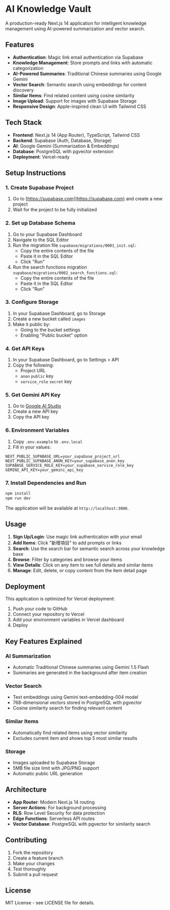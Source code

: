# AI Knowledge Vault

A production-ready Next.js 14 application for intelligent knowledge management using AI-powered summarization and vector search.

## Features

- **Authentication**: Magic link email authentication via Supabase
- **Knowledge Management**: Store prompts and links with automatic categorization
- **AI-Powered Summaries**: Traditional Chinese summaries using Google Gemini
- **Vector Search**: Semantic search using embeddings for content discovery
- **Similar Items**: Find related content using cosine similarity
- **Image Upload**: Support for images with Supabase Storage
- **Responsive Design**: Apple-inspired clean UI with Tailwind CSS
 
## Tech Stack

- **Frontend**: Next.js 14 (App Router), TypeScript, Tailwind CSS
- **Backend**: Supabase (Auth, Database, Storage)
- **AI**: Google Gemini (Summarization & Embeddings)
- **Database**: PostgreSQL with pgvector extension
- **Deployment**: Vercel-ready

## Setup Instructions

### 1. Create Supabase Project

1. Go to [https://supabase.com](https://supabase.com) and create a new project
2. Wait for the project to be fully initialized

### 2. Set up Database Schema

1. Go to your Supabase Dashboard
2. Navigate to the SQL Editor
3. Run the migration file `supabase/migrations/0001_init.sql`:
   - Copy the entire contents of the file
   - Paste it in the SQL Editor
   - Click "Run"
4. Run the search functions migration `supabase/migrations/0002_search_functions.sql`:
   - Copy the entire contents of the file
   - Paste it in the SQL Editor  
   - Click "Run"

### 3. Configure Storage

1. In your Supabase Dashboard, go to Storage
2. Create a new bucket called `images`
3. Make it public by:
   - Going to the bucket settings
   - Enabling "Public bucket" option

### 4. Get API Keys

1. In your Supabase Dashboard, go to Settings > API
2. Copy the following:
   - Project URL
   - `anon` `public` key
   - `service_role` `secret` key

### 5. Get Gemini API Key

1. Go to [Google AI Studio](https://makersuite.google.com/app/apikey)
2. Create a new API key
3. Copy the API key

### 6. Environment Variables

1. Copy `.env.example` to `.env.local`
2. Fill in your values:

```env
NEXT_PUBLIC_SUPABASE_URL=your_supabase_project_url
NEXT_PUBLIC_SUPABASE_ANON_KEY=your_supabase_anon_key
SUPABASE_SERVICE_ROLE_KEY=your_supabase_service_role_key
GEMINI_API_KEY=your_gemini_api_key
```

### 7. Install Dependencies and Run

```bash
npm install
npm run dev
```

The application will be available at `http://localhost:3000`.

## Usage

1. **Sign Up/Login**: Use magic link authentication with your email
2. **Add Items**: Click "新增項目" to add prompts or links
3. **Search**: Use the search bar for semantic search across your knowledge base
4. **Browse**: Filter by categories and browse your items
5. **View Details**: Click on any item to see full details and similar items
6. **Manage**: Edit, delete, or copy content from the item detail page

## Deployment

This application is optimized for Vercel deployment:

1. Push your code to GitHub
2. Connect your repository to Vercel
3. Add your environment variables in Vercel dashboard
4. Deploy

## Key Features Explained

### AI Summarization
- Automatic Traditional Chinese summaries using Gemini 1.5 Flash
- Summaries are generated in the background after item creation

### Vector Search  
- Text embeddings using Gemini text-embedding-004 model
- 768-dimensional vectors stored in PostgreSQL with pgvector
- Cosine similarity search for finding relevant content

### Similar Items
- Automatically find related items using vector similarity
- Excludes current item and shows top 5 most similar results

### Storage
- Images uploaded to Supabase Storage
- 5MB file size limit with JPG/PNG support
- Automatic public URL generation

## Architecture

- **App Router**: Modern Next.js 14 routing
- **Server Actions**: For background processing
- **RLS**: Row Level Security for data protection  
- **Edge Functions**: Serverless API routes
- **Vector Database**: PostgreSQL with pgvector for similarity search

## Contributing

1. Fork the repository
2. Create a feature branch
3. Make your changes
4. Test thoroughly
5. Submit a pull request

## License

MIT License - see LICENSE file for details.
